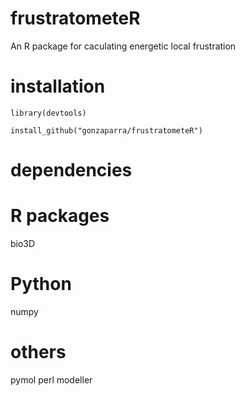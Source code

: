 # frustratometeR
An R package for caculating energetic local frustration

# installation 
`library(devtools)`

`install_github("gonzaparra/frustratometeR")`

# dependencies

# R packages
bio3D

# Python
numpy 


# others
pymol
perl
modeller

